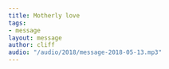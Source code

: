 ```yaml
---
title: Motherly love
tags:
- message
layout: message
author: cliff
audio: "/audio/2018/message-2018-05-13.mp3"
---
```

